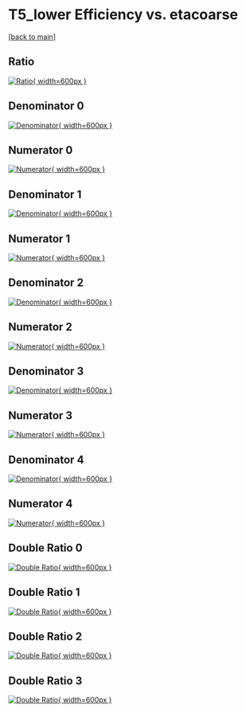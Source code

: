 # T5_lower Efficiency vs. etacoarse

[[back to main](./)]



## Ratio

[![Ratio](../mtv/var/T5_lower_xtr_11_-1_eff_etacoarse.png){ width=600px }](../mtv/var/T5_lower_xtr_11_-1_eff_etacoarse.pdf)

## Denominator 0

[![Denominator](../mtv/den/T5_lower_xtr_11_-1_eff_etacoarse_den0.png){ width=600px }](../mtv/den/T5_lower_xtr_11_-1_eff_etacoarse_den0.pdf)

## Numerator 0

[![Numerator](../mtv/num/T5_lower_xtr_11_-1_eff_etacoarse_num0.png){ width=600px }](../mtv/num/T5_lower_xtr_11_-1_eff_etacoarse_num0.pdf)

## Denominator 1

[![Denominator](../mtv/den/T5_lower_xtr_11_-1_eff_etacoarse_den1.png){ width=600px }](../mtv/den/T5_lower_xtr_11_-1_eff_etacoarse_den1.pdf)

## Numerator 1

[![Numerator](../mtv/num/T5_lower_xtr_11_-1_eff_etacoarse_num1.png){ width=600px }](../mtv/num/T5_lower_xtr_11_-1_eff_etacoarse_num1.pdf)

## Denominator 2

[![Denominator](../mtv/den/T5_lower_xtr_11_-1_eff_etacoarse_den2.png){ width=600px }](../mtv/den/T5_lower_xtr_11_-1_eff_etacoarse_den2.pdf)

## Numerator 2

[![Numerator](../mtv/num/T5_lower_xtr_11_-1_eff_etacoarse_num2.png){ width=600px }](../mtv/num/T5_lower_xtr_11_-1_eff_etacoarse_num2.pdf)

## Denominator 3

[![Denominator](../mtv/den/T5_lower_xtr_11_-1_eff_etacoarse_den3.png){ width=600px }](../mtv/den/T5_lower_xtr_11_-1_eff_etacoarse_den3.pdf)

## Numerator 3

[![Numerator](../mtv/num/T5_lower_xtr_11_-1_eff_etacoarse_num3.png){ width=600px }](../mtv/num/T5_lower_xtr_11_-1_eff_etacoarse_num3.pdf)

## Denominator 4

[![Denominator](../mtv/den/T5_lower_xtr_11_-1_eff_etacoarse_den4.png){ width=600px }](../mtv/den/T5_lower_xtr_11_-1_eff_etacoarse_den4.pdf)

## Numerator 4

[![Numerator](../mtv/num/T5_lower_xtr_11_-1_eff_etacoarse_num4.png){ width=600px }](../mtv/num/T5_lower_xtr_11_-1_eff_etacoarse_num4.pdf)

## Double Ratio 0

[![Double Ratio](../mtv/ratio/T5_lower_xtr_11_-1_eff_etacoarse_ratio0.png){ width=600px }](../mtv/ratio/T5_lower_xtr_11_-1_eff_etacoarse_ratio0.pdf)

## Double Ratio 1

[![Double Ratio](../mtv/ratio/T5_lower_xtr_11_-1_eff_etacoarse_ratio1.png){ width=600px }](../mtv/ratio/T5_lower_xtr_11_-1_eff_etacoarse_ratio1.pdf)

## Double Ratio 2

[![Double Ratio](../mtv/ratio/T5_lower_xtr_11_-1_eff_etacoarse_ratio2.png){ width=600px }](../mtv/ratio/T5_lower_xtr_11_-1_eff_etacoarse_ratio2.pdf)

## Double Ratio 3

[![Double Ratio](../mtv/ratio/T5_lower_xtr_11_-1_eff_etacoarse_ratio3.png){ width=600px }](../mtv/ratio/T5_lower_xtr_11_-1_eff_etacoarse_ratio3.pdf)


